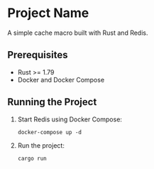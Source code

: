 # Project Name

A simple cache macro built with Rust and Redis.

## Prerequisites

- Rust >= 1.79
- Docker and Docker Compose

## Running the Project

1. Start Redis using Docker Compose:
   ```
   docker-compose up -d
   ```

2. Run the project:
   ```
   cargo run
   ```
